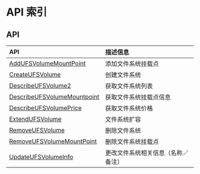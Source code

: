 # API 索引

## API

| API | 描述信息 |
|:---|:---|
|[AddUFSVolumeMountPoint](api/ufs-api/add_ufs_volume_mount_point)|添加文件系统挂载点|
|[CreateUFSVolume](api/ufs-api/create_ufs_volume)|创建文件系统|
|[DescribeUFSVolume2](api/ufs-api/describe_ufs_volume2)|获取文件系统列表|
|[DescribeUFSVolumeMountpoint](api/ufs-api/describe_ufs_volume_mountpoint)|获取文件系统挂载点信息|
|[DescribeUFSVolumePrice](api/ufs-api/describe_ufs_volume_price)|获取文件系统价格|
|[ExtendUFSVolume](api/ufs-api/extend_ufs_volume)|文件系统扩容|
|[RemoveUFSVolume](api/ufs-api/remove_ufs_volume)|删除文件系统|
|[RemoveUFSVolumeMountPoint](api/ufs-api/remove_ufs_volume_mount_point)|删除文件系统挂载点|
|[UpdateUFSVolumeInfo](api/ufs-api/update_ufs_volume_info)|更改文件系统相关信息（名称／备注）|
